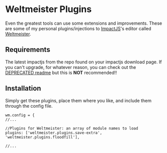 Weltmeister Plugins
====================

Even the greatest tools can use some extensions and improvements.
These are some of my personal plugins/injections to [ImpactJS](http://impactjs.com/)'s editor called [Weltmeister](http://impactjs.com/documentation/weltmeister).

## Requirements

The latest impactjs from the repo found on your impactjs download page.
If you can't upgrade, for whatever reason, you can check out the [DEPRECATED readme](https://github.com/jeroenverfallie/wm-plugins/blob/master/DEPRECATED.md) but this is **NOT** recommended!! 

## Installation ##

Simply get these plugins, place them where you like, and include them through the config file.

```
wm.config = {
//...

//Plugins for Weltmeister: an array of module names to load
plugins: ['weltmeister.plugins.save-extra', 'weltmeister.plugins.floodfill'],

//...
```
